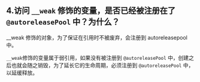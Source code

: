 ## 4.访问 `__weak` 修饰的变量，是否已经被注册在了 `@autoreleasePool` 中？为什么？

__weak 修饰的对象，为了保证在引用时不被废弃，会注册到 autoreleasepool 中。

`__weak`修饰的变量属于弱引用，如果没有被注册到 `@autoreleasePool` 中，创建之后也就会随之销毁，为了延长它的生命周期，必须注册到 `@autoreleasePool` 中，以延缓释放。

